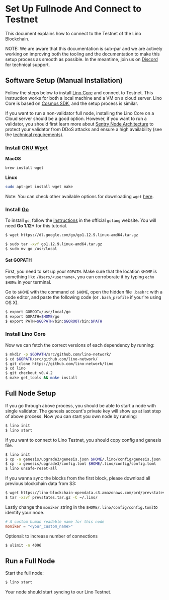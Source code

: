 # Set Up Fullnode And Connect to Testnet

This document explains how to connect to the Testnet of the Lino Blockchain.

NOTE: We are aware that this documentation is sub-par and we are actively working on improving both the tooling and the documentation to make this setup process as smooth as possible. In the meantime, join us on [Discord](https://discord.gg/TUxp3ww) for technical support.

## Software Setup (Manual Installation)

Follow the steps below to install [Lino Core](https://github.com/lino-network/lino) and connect to Testnet. This instruction works for both a local machine and a VM on a cloud server. Lino Core is based on [Cosmos SDK](https://github.com/cosmos/cosmos-sdk), and the setup process is similar.

If you want to run a non-validator full node, installing the Lino Core on a Cloud server should be a good option. However, if you want to run a validator, you should first learn more about [Sentry Node Architecture](https://github.com/cosmos/cosmos/blob/master/VALIDATORS_FAQ.md#how-can-validators-protect-themselves-from-denial-of-service-attacks) to protect your validator from DDoS attacks and ensure a high availability (see the [technical requirements](https://github.com/cosmos/cosmos/blob/master/VALIDATORS_FAQ.md#technical-requirements)).

### Install [GNU Wget](https://www.gnu.org/software/wget/)

**MacOS**

```bash
brew install wget
```

**Linux**

```bash
sudo apt-get install wget make
```

Note: You can check other available options for downloading `wget` [here](https://www.gnu.org/software/wget/faq.html#download).


### Install [Go](https://golang.org/)

To install `go`, follow the [instructions](https://golang.org/doc/install) in the official `golang` website. You will need **Go 1.12+** for this tutorial.

```bash
$ wget https://dl.google.com/go/go1.12.9.linux-amd64.tar.gz

$ sudo tar -xvf go1.12.9.linux-amd64.tar.gz
$ sudo mv go /usr/local
```

#### Set GOPATH

First, you need to set up your `GOPATH`. Make sure that the location `$HOME` is something like `/Users/<username>`, you can corroborate it by typing `echo $HOME` in your terminal.

Go to `$HOME` with the command `cd $HOME`, open the hidden file `.bashrc` with a code editor, and paste the following code \(or `.bash_profile` if your're using OS X\).

```bash
$ export GOROOT=/usr/local/go
$ export GOPATH=$HOME/go
$ export PATH=$GOPATH/bin:$GOROOT/bin:$PATH
```

### Install Lino Core

Now we can fetch the correct versions of each dependency by running:

```bash
$ mkdir -p $GOPATH/src/github.com/lino-network/
$ cd $GOPATH/src/github.com/lino-network/
$ git clone https://github.com/lino-network/lino
$ cd lino
$ git checkout v0.4.2
$ make get_tools && make install
```


## Full Node Setup

If you go through above process, you should be able to start a node with single validator. The genesis account's private key will show up at last step of above process. Now you can start you own node by running:

```bash
$ lino init
$ lino start
```

If you want to connect to Lino Testnet, you should copy config and genesis file.

```bash
$ lino init
$ cp -a genesis/upgrade3/genesis.json $HOME/.lino/config/genesis.json
$ cp -a genesis/upgrade3/config.toml $HOME/.lino/config/config.toml
$ lino unsafe-reset-all
```

If you wanna sync the blocks from the first block, please download all previous blockchain data from S3:

```bash
$ wget https://lino-blockchain-opendata.s3.amazonaws.com/prd/prevstates.tar.gz
$ tar -xzvf prevstates.tar.gz -C ~/.lino/
```

Lastly change the `moniker` string in the `$HOME/.lino/config/config.toml`to identify your node.

```toml
# A custom human readable name for this node
moniker = "<your_custom_name>"
```

Optional: to increase number of connections

```bash
$ ulimit -n 4096
```

## Run a Full Node

Start the full node:

```bash
$ lino start
```
Your node should start syncing to our Lino Testnet.
